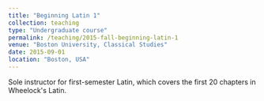 ```yaml
---
title: "Beginning Latin 1"
collection: teaching
type: "Undergraduate course"
permalink: /teaching/2015-fall-beginning-latin-1
venue: "Boston University, Classical Studies"
date: 2015-09-01
location: "Boston, USA"
---
```


Sole instructor for first-semester Latin, which covers the first 20 chapters in Wheelock's Latin.